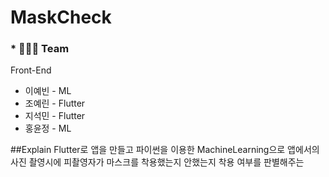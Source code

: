 # MaskCheck

### * 👨‍👨‍👧 Team
Front-End
* 이예빈 - ML  
* 조예린 - Flutter  
* 지석민 - Flutter  
* 홍윤정 - ML

##Explain
Flutter로 앱을 만들고 파이썬을 이용한 MachineLearning으로 앱에서의 사진 촬영시에
피촬영자가 마스크를 착용했는지 안했는지 착용 여부를 판별해주는 
